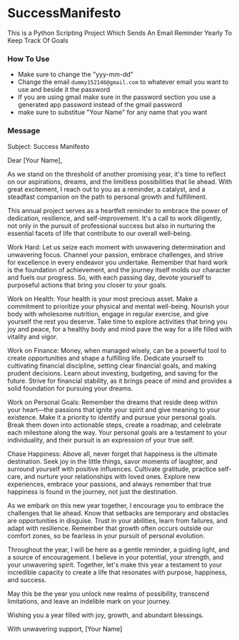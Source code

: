 # SuccessManifesto
This is a Python Scripting Project Which Sends An Email Reminder Yearly To Keep Track Of Goals 

### How To Use
* Make sure to change the "yyy-mm-dd"
* Change the email `dummy152146@gmail.com` to whatever email you want to use and beside it the password
* If you are using gmail make sure in the password section you use a generated app password instead of the gmail password
* make sure to substitue "Your Name" for any name that you want

### Message
Subject: Success Manifesto

Dear [Your Name],

As we stand on the threshold of another promising year, it's time to reflect on our aspirations, dreams, and the limitless possibilities that lie ahead. With great excitement, I reach out to you as a reminder, a catalyst, and a steadfast companion on the path to personal growth and fulfillment.

This annual project serves as a heartfelt reminder to embrace the power of dedication, resilience, and self-improvement. It's a call to work diligently, not only in the pursuit of professional success but also in nurturing the essential facets of life that contribute to our overall well-being.

Work Hard:
Let us seize each moment with unwavering determination and unwavering focus. Channel your passion, embrace challenges, and strive for excellence in every endeavor you undertake. Remember that hard work is the foundation of achievement, and the journey itself molds our character and fuels our progress. So, with each passing day, devote yourself to purposeful actions that bring you closer to your goals.

Work on Health:
Your health is your most precious asset. Make a commitment to prioritize your physical and mental well-being. Nourish your body with wholesome nutrition, engage in regular exercise, and give yourself the rest you deserve. Take time to explore activities that bring you joy and peace, for a healthy body and mind pave the way for a life filled with vitality and vigor.

Work on Finance:
Money, when managed wisely, can be a powerful tool to create opportunities and shape a fulfilling life. Dedicate yourself to cultivating financial discipline, setting clear financial goals, and making prudent decisions. Learn about investing, budgeting, and saving for the future. Strive for financial stability, as it brings peace of mind and provides a solid foundation for pursuing your dreams.

Work on Personal Goals:
Remember the dreams that reside deep within your heart—the passions that ignite your spirit and give meaning to your existence. Make it a priority to identify and pursue your personal goals. Break them down into actionable steps, create a roadmap, and celebrate each milestone along the way. Your personal goals are a testament to your individuality, and their pursuit is an expression of your true self.

Chase Happiness:
Above all, never forget that happiness is the ultimate destination. Seek joy in the little things, savor moments of laughter, and surround yourself with positive influences. Cultivate gratitude, practice self-care, and nurture your relationships with loved ones. Explore new experiences, embrace your passions, and always remember that true happiness is found in the journey, not just the destination.

As we embark on this new year together, I encourage you to embrace the challenges that lie ahead. Know that setbacks are temporary and obstacles are opportunities in disguise. Trust in your abilities, learn from failures, and adapt with resilience. Remember that growth often occurs outside our comfort zones, so be fearless in your pursuit of personal evolution.

Throughout the year, I will be here as a gentle reminder, a guiding light, and a source of encouragement. I believe in your potential, your strength, and your unwavering spirit. Together, let's make this year a testament to your incredible capacity to create a life that resonates with purpose, happiness, and success.

May this be the year you unlock new realms of possibility, transcend limitations, and leave an indelible mark on your journey.

Wishing you a year filled with joy, growth, and abundant blessings.

With unwavering support,
[Your Name]
